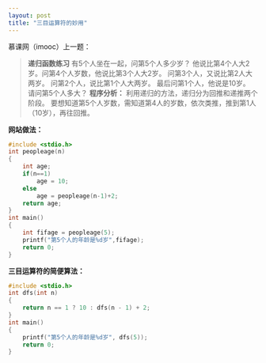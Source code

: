 ```yaml
---
layout: post
title: "三目运算符的妙用"
---
```


慕课网（imooc）上一题：

>**递归函数练习**
有5个人坐在一起，问第5个人多少岁？
他说比第4个人大2岁。问第4个人岁数，他说比第3个人大2岁。
问第3个人，又说比第2人大两岁。
问第2个人，说比第1个人大两岁。
最后问第1个人，他说是10岁。
请问第5个人多大？
**程序分析：**
利用递归的方法，递归分为回推和递推两个阶段。
要想知道第5个人岁数，需知道第4人的岁数，依次类推，推到第1人（10岁），再往回推。

**网站做法：**
```c
#include <stdio.h>
int peopleage(n)
{
    int age;
    if(n==1)
        age = 10;
    else
        age = peopleage(n-1)+2;
    return age;
}
int main()
{
    int fifage = peopleage(5);
    printf("第5个人的年龄是%d岁",fifage);
    return 0;
}
```

**三目运算符的简便算法：**
```c
#include <stdio.h> 
int dfs(int n) 
{
    return n == 1 ? 10 : dfs(n - 1) + 2;
}
int main() 
{
	printf("第5个人的年龄是%d岁", dfs(5)); 
	return 0;
}
```
